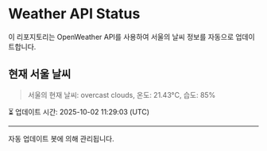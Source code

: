 
# Weather API Status

이 리포지토리는 OpenWeather API를 사용하여 서울의 날씨 정보를 자동으로 업데이트합니다.

## 현재 서울 날씨
> 서울의 현재 날씨: overcast clouds, 온도: 21.43°C, 습도: 85%

⏳ 업데이트 시간: 2025-10-02 11:29:03 (UTC)

---
자동 업데이트 봇에 의해 관리됩니다.
